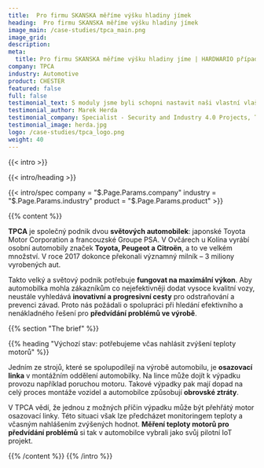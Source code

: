 ```yaml
---
title:  Pro firmu SKANSKA měříme výšku hladiny jímek
heading:  Pro firmu SKANSKA měříme výšku hladiny jímek
image_main: /case-studies/tpca_main.png
image_grid:
description:
meta:
  title: Pro firmu SKANSKA měříme výšku hladiny jíme | HARDWARIO případová studie
company: TPCA
industry: Automotive
product: CHESTER
featured: false
full: false
testimonial_text: S moduly jsme byli schopni nastavit naši vlastní vlaštovku Prů- myslu 4.0 už za pár dní. A ušetřilo nám to čas i peníze.
testimonial_author: Marek Herda
testimonial_company: Specialist - Security and Industry 4.0 Projects, TPCA
testimonial_image: herda.jpg
logo: /case-studies/tpca_logo.png
weight: 40
---
```


{{< intro >}}

{{< intro/heading >}}

{{< intro/spec company = "$.Page.Params.company" industry = "$.Page.Params.industry" product = "$.Page.Params.product" >}}

{{% content %}}

**TPCA** je společný podnik dvou **světových automobilek**: japonské Toyota Motor Corporation a francouzské Groupe PSA. V Ovčárech u Kolína vyrábí osobní automobily značek **Toyota, Peugeot a Citroën**, a to ve velkém množství. V roce 2017 dokonce překonali významný milník – 3 miliony vyrobených aut.

Takto velký a světový podnik potřebuje **fungovat na maximální výkon**. Aby automobilka mohla zákazníkům co nejefektivněji dodat vysoce kvalitní vozy, neustále vyhledává **inovativní a progresivní cesty** pro odstraňování a prevenci závad. Proto nás požádali o spolupráci při hledání efektivního a nenákladného řešení pro **předvídání problémů ve výrobě**.

{{% section "The brief" %}}

{{% heading "Výchozí stav: potřebujeme včas nahlásit zvýšení teploty motorů" %}}

Jedním ze strojů, které se spolupodílejí na výrobě automobilu, je **osazovací linka** v montážním oddělení automobilky. Na lince může dojít k výpadku provozu například poruchou motoru. Takové výpadky pak mají dopad na celý proces montáže vozidel a automobilce způsobují **obrovské ztráty**.

V TPCA vědí, že jednou z možných příčin výpadku může být přehřátý motor osazovací linky. Této situaci však lze předcházet monitoringem teploty a včasným nahlášením zvýšených hodnot. **Měření teploty motorů pro předvídání problémů** si tak v automobilce vybrali jako svůj pilotní IoT projekt.

{{% /content %}}
{{% /intro %}}
